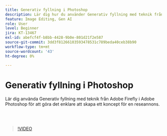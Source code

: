 ```yaml
---
title: Generativ fyllning i Photoshop
description: Lär dig hur du använder Generativ fyllning med teknik från Adobe Firefly
feature: Image Editing, Gen AI
role: User
level: Beginner
jira: KT-13467
exl-id: abefcf4f-b8bb-4428-9b0e-801d21f2e587
source-git-commit: 3dd3f81266103593478531c789beda40ceb38b90
workflow-type: tm+mt
source-wordcount: '43'
ht-degree: 0%

---
```


# Generativ fyllning i Photoshop

Lär dig använda Generativ fyllning med teknik från Adobe Firefly i Adobe Photoshop för att göra det enklare att skapa ett koncept för en reseannons.

<br> 

>[!VIDEO](https://video.tv.adobe.com/v/3420537?quality=12&learn=on&hidetitle=true)
